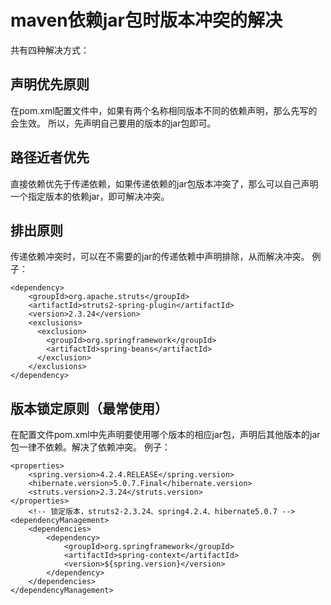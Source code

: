 # maven依赖jar包时版本冲突的解决

共有四种解决方式：

## 声明优先原则

在pom.xml配置文件中，如果有两个名称相同版本不同的依赖声明，那么先写的会生效。 
所以，先声明自己要用的版本的jar包即可。

## 路径近者优先

直接依赖优先于传递依赖，如果传递依赖的jar包版本冲突了，那么可以自己声明一个指定版本的依赖jar，即可解决冲突。

## 排出原则

传递依赖冲突时，可以在不需要的jar的传递依赖中声明排除，从而解决冲突。
例子：

```
<dependency>
    <groupId>org.apache.struts</groupId>
    <artifactId>struts2-spring-plugin</artifactId>
    <version>2.3.24</version>
    <exclusions>
      <exclusion>
        <groupId>org.springframework</groupId>
        <artifactId>spring-beans</artifactId>
      </exclusion>
    </exclusions>
</dependency>
```

## 版本锁定原则（最常使用）

在配置文件pom.xml中先声明要使用哪个版本的相应jar包，声明后其他版本的jar包一律不依赖。解决了依赖冲突。
例子：

```
<properties>
    <spring.version>4.2.4.RELEASE</spring.version>
    <hibernate.version>5.0.7.Final</hibernate.version>
    <struts.version>2.3.24</struts.version>
</properties>
    <!-- 锁定版本，struts2-2.3.24、spring4.2.4、hibernate5.0.7 -->
<dependencyManagement>
    <dependencies>
        <dependency>
            <groupId>org.springframework</groupId>
            <artifactId>spring-context</artifactId>
            <version>${spring.version}</version>
        </dependency>
    </dependencies>
</dependencyManagement>
```